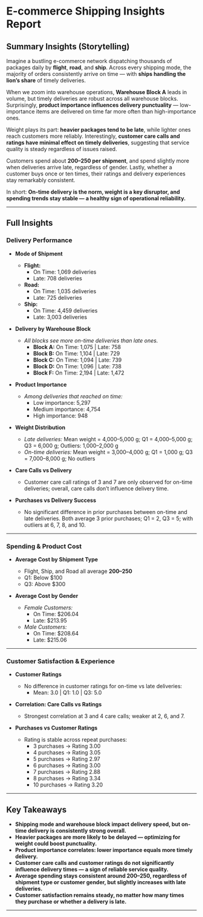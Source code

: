 
# E-commerce Shipping Insights Report

## **Summary Insights (Storytelling)**

Imagine a bustling e-commerce network dispatching thousands of packages daily by **flight**, **road**, and **ship**. Across every shipping mode, the majority of orders consistently arrive on time — with **ships handling the lion’s share** of timely deliveries.

When we zoom into warehouse operations, **Warehouse Block A** leads in volume, but timely deliveries are robust across all warehouse blocks. Surprisingly, **product importance influences delivery punctuality** — low-importance items are delivered on time far more often than high-importance ones.

Weight plays its part: **heavier packages tend to be late**, while lighter ones reach customers more reliably. Interestingly, **customer care calls and ratings have minimal effect on timely deliveries**, suggesting that service quality is steady regardless of issues raised.

Customers spend about **$200–$250 per shipment**, and spend slightly more when deliveries arrive late, regardless of gender. Lastly, whether a customer buys once or ten times, their ratings and delivery experiences stay remarkably consistent.

In short: **On-time delivery is the norm, weight is a key disruptor, and spending trends stay stable — a healthy sign of operational reliability.**

---

## **Full Insights**

### **Delivery Performance**

- **Mode of Shipment**
  - **Flight:**
    - On Time: 1,069 deliveries
    - Late: 708 deliveries
  - **Road:**
    - On Time: 1,035 deliveries
    - Late: 725 deliveries
  - **Ship:**
    - On Time: 4,459 deliveries
    - Late: 3,003 deliveries

- **Delivery by Warehouse Block**
  - *All blocks see more on-time deliveries than late ones.*
    - **Block A:** On Time: 1,075 | Late: 758
    - **Block B:** On Time: 1,104 | Late: 729
    - **Block C:** On Time: 1,094 | Late: 739
    - **Block D:** On Time: 1,096 | Late: 738
    - **Block F:** On Time: 2,194 | Late: 1,472

- **Product Importance**
  - *Among deliveries that reached on time:*
    - Low importance: 5,297
    - Medium importance: 4,754
    - High importance: 948

- **Weight Distribution**
  - *Late deliveries:* Mean weight = 4,000–5,000 g; Q1 = 4,000–5,000 g; Q3 = 6,000 g; Outliers: 1,000–2,000 g
  - *On-time deliveries:* Mean weight = 3,000–4,000 g; Q1 = 1,000 g; Q3 = 7,000–8,000 g; No outliers

- **Care Calls vs Delivery**
  - Customer care call ratings of 3 and 7 are only observed for on-time deliveries; overall, care calls don’t influence delivery time.

- **Purchases vs Delivery Success**
  - No significant difference in prior purchases between on-time and late deliveries. Both average 3 prior purchases; Q1 = 2, Q3 = 5; with outliers at 6, 7, 8, and 10.

---

### **Spending & Product Cost**

- **Average Cost by Shipment Type**
  - Flight, Ship, and Road all average **$200–$250**
  - Q1: Below $100
  - Q3: Above $300

- **Average Cost by Gender**
  - *Female Customers:*
    - On Time: $206.04
    - Late: $213.95
  - *Male Customers:*
    - On Time: $208.64
    - Late: $215.06

---

### **Customer Satisfaction & Experience**

- **Customer Ratings**
  - No difference in customer ratings for on-time vs late deliveries:
    - Mean: 3.0 | Q1: 1.0 | Q3: 5.0

- **Correlation: Care Calls vs Ratings**
  - Strongest correlation at 3 and 4 care calls; weaker at 2, 6, and 7.

- **Purchases vs Customer Ratings**
  - Rating is stable across repeat purchases:
    - 3 purchases → Rating 3.00
    - 4 purchases → Rating 3.05
    - 5 purchases → Rating 2.97
    - 6 purchases → Rating 3.00
    - 7 purchases → Rating 2.88
    - 8 purchases → Rating 3.34
    - 10 purchases → Rating 3.20

---

## **Key Takeaways**

- **Shipping mode and warehouse block impact delivery speed, but on-time delivery is consistently strong overall.**
- **Heavier packages are more likely to be delayed — optimizing for weight could boost punctuality.**
- **Product importance correlates: lower importance equals more timely delivery.**
- **Customer care calls and customer ratings do not significantly influence delivery times — a sign of reliable service quality.**
- **Average spending stays consistent around $200–$250, regardless of shipment type or customer gender, but slightly increases with late deliveries.**
- **Customer satisfaction remains steady, no matter how many times they purchase or whether a delivery is late.**

---

